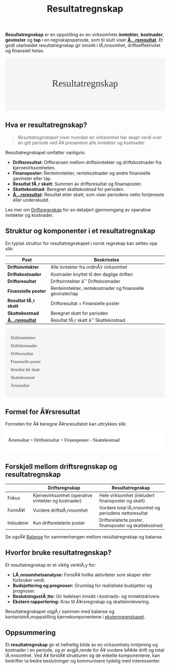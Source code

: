﻿---
title: "Resultatregnskap"
meta_title: "Resultatregnskap"
meta_description: '**Resultatregnskap** er en oppstilling av en virksomhets **inntekter**, **kostnader**, **gevinster** og **tap** i en regnskapsperiode, som til slutt viser **[Ã…...'
slug: resultatregnskap
type: blog
layout: pages/single
---

**Resultatregnskap** er en oppstilling av en virksomhets **inntekter**, **kostnader**, **gevinster** og **tap** i en regnskapsperiode, som til slutt viser **[Ã…rsresultat](/blogs/regnskap/aarsresultat "Ã…rsresultat")**. Et godt utarbeidet resultatregnskap gir innsikt i lÃ¸nnsomhet, driftseffektivitet og finansiell helse.

![Resultatregnskap](resultatregnskap-image.svg)

## Hva er resultatregnskap?

> _Resultatregnskapet_ viser hvordan en virksomhet har skapt verdi over en gitt periode ved Ã¥ presentere alle inntekter og kostnader.

Resultatregnskapet omfatter vanligvis:

* **Driftsresultat:** Differansen mellom driftsinntekter og driftskostnader fra kjernevirksomheten.
* **Finansposter:** Renteinntekter, rentekostnader og andre finansielle gevinster eller tap.
* **Resultat fÃ¸r skatt:** Summen av driftsresultat og finansposter.
* **Skattekostnad:** Beregnet skattekostnad for perioden.
* **[Ã…rsresultat](/blogs/regnskap/aarsresultat "Ã…rsresultat"):** Resultat etter skatt, som viser periodens netto fortjeneste eller underskudd.

Les mer om [Driftsregnskap](/blogs/regnskap/hva-er-driftsregnskap "Hva er Driftsregnskap? Komplett Guide til Driftsregnskap og LÃ¸nnsomhetsanalyse") for en detaljert gjennomgang av operative inntekter og kostnader.

## Struktur og komponenter i et resultatregnskap

En typisk struktur for resultatregnskapet i norsk regnskap kan settes opp slik:

| Post                     | Beskrivelse                                              |
|--------------------------|----------------------------------------------------------|
| **Driftsinntekter**      | Alle inntekter fra ordinÃ¦r virksomhet                    |
| **Driftskostnader**      | Kostnader knyttet til den daglige driften               |
| **Driftsresultat**       | Driftsinntekter âˆ’ Driftskostnader                       |
| **Finansielle poster**   | Renteinntekter, rentekostnader og finansielle gevinster/tap |
| **Resultat fÃ¸r skatt**   | Driftsresultat + Finansielle poster                     |
| **Skattekostnad**        | Beregnet skatt for perioden                              |
| **[Ã…rsresultat](/blogs/regnskap/aarsresultat "Ã…rsresultat")** | Resultat fÃ¸r skatt âˆ’ Skattekostnad                       |

![Struktur av Resultatregnskap](resultatregnskap-struktur.svg)

## Formel for Ã¥rsresultat

Formelen for Ã¥ beregne Ã¥rsresultatet kan uttrykkes slik:

![Resultatregnskap Formel](resultatregnskap-formel.svg)

## Forskjell mellom driftsregnskap og resultatregnskap

|                      | **Driftsregnskap**                                      | **Resultatregnskap**                                             |
|----------------------|---------------------------------------------------------|------------------------------------------------------------------|
| Fokus                | Kjernevirksomhet (operative inntekter og kostnader)     | Hele virksomhet (inkludert finansposter og skatt)                |
| FormÃ¥l               | Vurdere driftslÃ¸nnsomhet                                 | Vurdere total lÃ¸nnsomhet og periodens nettoresultat             |
| Inkluderer           | Kun driftsrelaterte poster                              | Driftsrelaterte poster, finansposter og skattekostnad            |

Se ogsÃ¥ [Balanse](/blogs/regnskap/hva-er-balanse "Hva er Balanse? Komplett Guide til Balanseregnskap og Finansiell Stilling") for sammenhengen mellom resultatregnskap og balanse.

## Hvorfor bruke resultatregnskap?

Et resultatregnskap er et viktig verktÃ¸y for:

* **LÃ¸nnsomhetsanalyse:** ForstÃ¥ hvilke aktiviteter som skaper eller forbruker verdi.
* **Budsjettering og prognoser:** Grunnlag for realistiske budsjetter og prognoser.
* **BeslutningsstÃ¸tte:** Gir ledelsen innsikt i kostnads- og inntektsdrivere.
* **Ekstern rapportering:** Krav til Ã¥rsregnskap og skatteinnlevering.

Resultatregnskapet utgjÃ¸r sammen med balanse og kontantstrÃ¸moppstilling kjernekomponentene i [eksternregnskapet](/blogs/regnskap/hva-er-eksternregnskap "Hva er Eksternregnskap? Komplett Guide til Ekstern Finansiell Rapportering").

## Oppsummering

Et **resultatregnskap** gir et helhetlig bilde av en virksomhets inntjening og kostnader i en periode, og er avgjÃ¸rende for Ã¥ vurdere bÃ¥de drift og total lÃ¸nnsomhet. Ved Ã¥ forstÃ¥ strukturen og de enkelte komponentene, kan bedrifter ta bedre beslutninger og kommunisere tydelig med interessenter.






